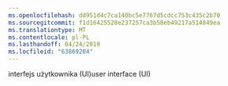 ```yaml
---
ms.openlocfilehash: dd951d4c7ca140bc5e7767d5cdcc753c435c2b70
ms.sourcegitcommit: f1d16425528e237257ca3b58eb49217a514849ea
ms.translationtype: MT
ms.contentlocale: pl-PL
ms.lasthandoff: 04/24/2019
ms.locfileid: "63869204"
---
```

<span data-ttu-id="d3d7f-101">interfejs użytkownika (UI)</span><span class="sxs-lookup"><span data-stu-id="d3d7f-101">user interface (UI)</span></span>